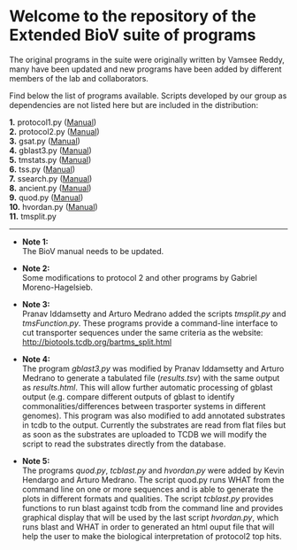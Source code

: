 # Welcome to the repository of the Extended BioV suite of programs

The original programs in the suite were originally written by Vamsee Reddy, many have been updated and new programs have been added by different members of the lab and collaborators.

Find below the list of programs available. Scripts developed by our group as dependencies are not listed here but are included in the distribution:  

**1.** protocol1.py  ([Manual](manuals/BioV_manual.pdf))  
**2.** protocol2.py  ([Manual](manuals/BioV_manual.pdf))  
**3.** gsat.py       ([Manual](manuals/BioV_manual.pdf))  
**4.** gblast3.py    ([Manual](manuals/BioV_manual.pdf))    
**5.** tmstats.py    ([Manual](manuals/BioV_manual.pdf))  
**6.** tss.py        ([Manual](manuals/BioV_manual.pdf))  
**7.** ssearch.py    ([Manual](manuals/BioV_manual.pdf))  
**8.** ancient.py    ([Manual](manuals/AR_INSTRUCTIONS.pdf))   
**9.** quod.py       ([Manual](/khendarg/hvordan/blob/master/docs/quod.md))  
**10.** hvordan.py   ([Manual](https://github.com/khendarg/hvordan/blob/master/docs/hvordan.md))  
**11.** tmsplit.py  

---  

* **Note 1:**  
The BioV manual needs to be updated.  

* **Note 2:**  
Some modifications to protocol 2 and other programs
by Gabriel Moreno-Hagelsieb.   

* **Note 3:**  
Pranav Iddamsetty and Arturo Medrano added the scripts
_tmsplit.py_ and _tmsFunction.py_. These programs provide a 
command-line interface to cut transporter sequences
under the same criteria as the website:  
http://biotools.tcdb.org/bartms_split.html  

* **Note 4:**  
The program _gblast3.py_ was modified by Pranav Iddamsetty 
and Arturo Medrano to generate a tabulated file 
(_results.tsv_) with the same output as _results.html_. This 
will allow further automatic processing of gblast output 
(e.g. compare different outputs of gblast to identify 
commonalities/differences between trasporter systems in 
different genomes). This program was also modified to add 
annotated substrates in tcdb to the output. Currently the 
substrates are read from flat files but as soon as the 
substrates are uploaded to TCDB we will modify the script 
to read the substrates directly from the database.  

* **Note 5:**  
The programs _quod.py_, _tcblast.py_ and _hvordan.py_ were added 
by Kevin Hendargo and Arturo Medrano. The script quod.py 
runs WHAT from the command line on one or more sequences 
and is able to generate the plots in different formats and 
qualities. The script _tcblast.py_ provides functions to run 
blast against tcdb from the command line and provides 
graphical display that will be used by the last script 
_hvordan.py_, which runs blast and WHAT in order to generated 
an html ouput file that will help the user to make the 
biological interpretation of protocol2 top hits.  

